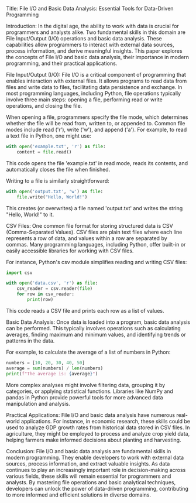 Title: File I/O and Basic Data Analysis: Essential Tools for Data-Driven Programming

Introduction:
In the digital age, the ability to work with data is crucial for programmers and analysts alike. Two fundamental skills in this domain are File Input/Output (I/O) operations and basic data analysis. These capabilities allow programmers to interact with external data sources, process information, and derive meaningful insights. This paper explores the concepts of File I/O and basic data analysis, their importance in modern programming, and their practical applications.

File Input/Output (I/O):
File I/O is a critical component of programming that enables interaction with external files. It allows programs to read data from files and write data to files, facilitating data persistence and exchange. In most programming languages, including Python, file operations typically involve three main steps: opening a file, performing read or write operations, and closing the file.

When opening a file, programmers specify the file mode, which determines whether the file will be read from, written to, or appended to. Common file modes include read ('r'), write ('w'), and append ('a'). For example, to read a text file in Python, one might use:

```python
with open('example.txt', 'r') as file:
    content = file.read()
```

This code opens the file 'example.txt' in read mode, reads its contents, and automatically closes the file when finished.

Writing to a file is similarly straightforward:

```python
with open('output.txt', 'w') as file:
    file.write("Hello, World!")
```

This creates (or overwrites) a file named 'output.txt' and writes the string "Hello, World!" to it.

CSV Files:
One common file format for storing structured data is CSV (Comma-Separated Values). CSV files are plain text files where each line represents a row of data, and values within a row are separated by commas. Many programming languages, including Python, offer built-in or easily accessible libraries for working with CSV files.

For instance, Python's csv module simplifies reading and writing CSV files:

```python
import csv

with open('data.csv', 'r') as file:
    csv_reader = csv.reader(file)
    for row in csv_reader:
        print(row)
```

This code reads a CSV file and prints each row as a list of values.

Basic Data Analysis:
Once data is loaded into a program, basic data analysis can be performed. This typically involves operations such as calculating averages, finding maximum and minimum values, and identifying trends or patterns in the data.

For example, to calculate the average of a list of numbers in Python:

```python
numbers = [10, 20, 30, 40, 50]
average = sum(numbers) / len(numbers)
print(f"The average is: {average}")
```

More complex analyses might involve filtering data, grouping it by categories, or applying statistical functions. Libraries like NumPy and pandas in Python provide powerful tools for more advanced data manipulation and analysis.

Practical Applications:
File I/O and basic data analysis have numerous real-world applications. For instance, in economic research, these skills could be used to analyze GDP growth rates from historical data stored in CSV files. In agriculture, they might be employed to process and analyze crop yield data, helping farmers make informed decisions about planting and harvesting.

Conclusion:
File I/O and basic data analysis are fundamental skills in modern programming. They enable developers to work with external data sources, process information, and extract valuable insights. As data continues to play an increasingly important role in decision-making across various fields, these skills will remain essential for programmers and analysts. By mastering file operations and basic analytical techniques, developers can unlock the power of data-driven programming, contributing to more informed and efficient solutions in diverse domains.